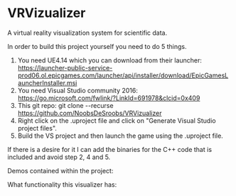 # VRVizualizer
A virtual reality visualization system for scientific data. 

In order to build this project yourself you need to do 5 things.
1. You need UE4.14 which you can download from their launcher: https://launcher-public-service-prod06.ol.epicgames.com/launcher/api/installer/download/EpicGamesLauncherInstaller.msi
2. You need Visual Studio community 2016: https://go.microsoft.com/fwlink/?LinkId=691978&clcid=0x409
3. This git repo: git clone --recurse https://github.com/NoobsDeSroobs/VRVizualizer <Folder name>
4. Right click on the .uproject file and click on "Generate Visual Studio project files".
5. Build the VS project and then launch the game using the .uproject file.

If there is a desire for it I can add the binaries for the C++ code that is included and avoid step 2, 4 and 5.

Demos contained within the project:
<To be added>


What functionality this visualizer has:

<To be added>